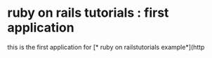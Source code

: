 # ruby on rails tutorials : first application

this is the first application for [* ruby on railstutorials example*](http